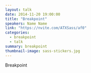 ```yaml
---
layout: talk
date: 2014-11-20 19:00:00
title: "Breakpoint"
speakers: Name Name
link: "https://nvite.com/ATXSass/af0"
categories:
  - breakpoint
  - talk
summary: breakpoint
thumbnail-image: sass-stickers.jpg
---
```


Breakpoint 
